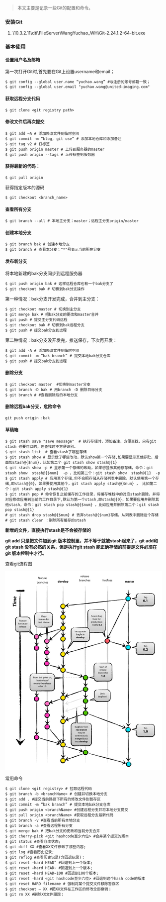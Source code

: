> 本文主要是记录一些Git的配置和命令。

### 安装Git

1. \\10.3.2.11\dti\FileServer\WangYuchao_WH\Git-2.24.1.2-64-bit.exe

### 基本使用

#### 设置用户名及邮箱

第一次打开Git时,首先要在Git上设置username和email；

```
$ git config --global user.name “yuchao.wang” #与注册的账号邮箱一致；
$ git config --global user.email "yuchao.wang@united-imaging.com"
```

#### 获取远程分支代码

```
$ git clone <git registry path>
```

#### 修改文件后再次提交

```
$ git add –A # 添加修改文件到临时空间
$ git commit -m “blog, git use” # 添加本地仓库和添加备注
$ git tag v2 # 打标签
$ git push origin master # 上传到服务器的master
$ git push origin --tags # 上传标签到服务器
```

#### 获得最新的代码：

```
$ git pull origin
```

获得指定版本的源码

```
$ git checkout <branch_name>
```

#### 查看所有分支

```
$ git branch --all # 本地主分支：master；远程主分支origin/master
```

#### 创建本地分支

```
$ git branch bak # 创建本地分支
$ git branch # 查看本分支；"*"号表示当前所在分支
```

#### 发布新分支

将本地新建的bak分支同步到远程服务器

```
$ git push origin bak # 这样远程仓库也有一个bak分支了
$ git checkout bak # 切换到bak分支操作
```

第一种情况：bak分支开发完成，合并到主分支：

```
$ git checkout master # 切换到主分支
$ git merge bak # 把bak分支的更改和master合并
$ git push # 提交主分支代码远程
$ git checkout bak # 切换到bak远程分支
$ git push # 提交bak分支到远程
```

第二种情况：bak分支没开发完，推送保存，下次再开发：

```
$ git add -A # 添加修改文件到临时空间
$ git commit -m “bak branch” # 提交本地bak分支仓库
$ git push # 提交bak分支到远程
```

#### 删除分支

```
$ git checkout master  #切换到master分支
$ git branch -D bak # 用branch -D 删除目标分支
$ git branch # #查看删除后的本地分支
```

#### 删除远程bak分支，危险命令

```
git push origin :bak
```

#### 草稿箱

```
$ git stash save "save message"  # 执行存储时，添加备注，方便查找，只有git stash 也要可以的，但查找时不方便识别。
$ git stash list  # 查看stash了哪些存储
$ git stash show # 显示做了哪些改动，默认show第一个存储,如果要显示其他存贮，后面加stash@{$num}，比如第二个 git stash show stash@{1}
$ git stash show -p # 显示第一个存储的改动，如果想显示其他存存储，命令：git stash show  stash@{$num}  -p ，比如第二个：git stash show  stash@{1}  -p
$ git stash apply # 应用某个存储,但不会把存储从存储列表中删除，默认使用第一个存储,即stash@{0}，如果要使用其他个，git stash apply stash@{$num} ， 比如第二个：git stash apply stash@{1} 
$ git stash pop # 命令恢复之前缓存的工作目录，将缓存堆栈中的对应stash删除，并将对应修改应用到当前的工作目录下,默认为第一个stash,即stash@{0}，如果要应用并删除其他stash，命令：git stash pop stash@{$num} ，比如应用并删除第二个：git stash pop stash@{1}
# git stash drop stash@{$num} # 丢弃stash@{$num}存储，从列表中删除这个存储
# git stash clear ：删除所有缓存的stash
```

**新增的文件，直接执行stash是不会被存储的**

**git add 只是把文件加到git 版本控制里，并不等于就被stash起来了，git add和git stash 没有必然的关系，但是执行git stash 能正确存储的前提是文件必须在git 版本控制中才行。**


查看git流程图 

![1.png](/.attachments/1-95b15eb6-508d-4bcb-af6f-2b82572ac1d8.png)

常用命令

```
$ git clone <git registry> # 拉取远程代码
$ git branch -b <branchName> # 创建并切换本地分支
$ git add . #提交当前路径下所有的修改文件到暂存区
$ git commit -m “bak branch” # 提交本地bak分支仓库
$ git push origin <branchName> #创建远程分支并将本地分支提交
$ git pull origin <branchName> #获取远程分支最新代码
$ git branch -v #查看当前所有本地分支
$ git branch -a #查看远程所有分支
$ git merge bak # 把bak分支的更改和当前分支合并
$ git cherry-pick <git hashcode至少六位> #合并某个提交的版本
$ git status #查看仓库状态;
$ git diff XX #查看XX文件修改了那些内容;
$ git log #查看历史记录;
$ git reflog #查看历史记录(含回退纪录)；
$ git reset –hard HEAD^ #回退到上一个版本;
$ git reset –hard HEAD~ #回退到上一个版本;
$ git reset –hard HEAD~100 #回退到100个版本;
$ git reset -hard <git hashcode至少六位> #回退到这个hash code的版本
$ git reset HARD filename # 强制将某个提交文件移除暂存区
$ git checkout – XX #把XX文件在工作区的修改全部撤销；
$ git rm XX #删除XX文件跟踪；
```







